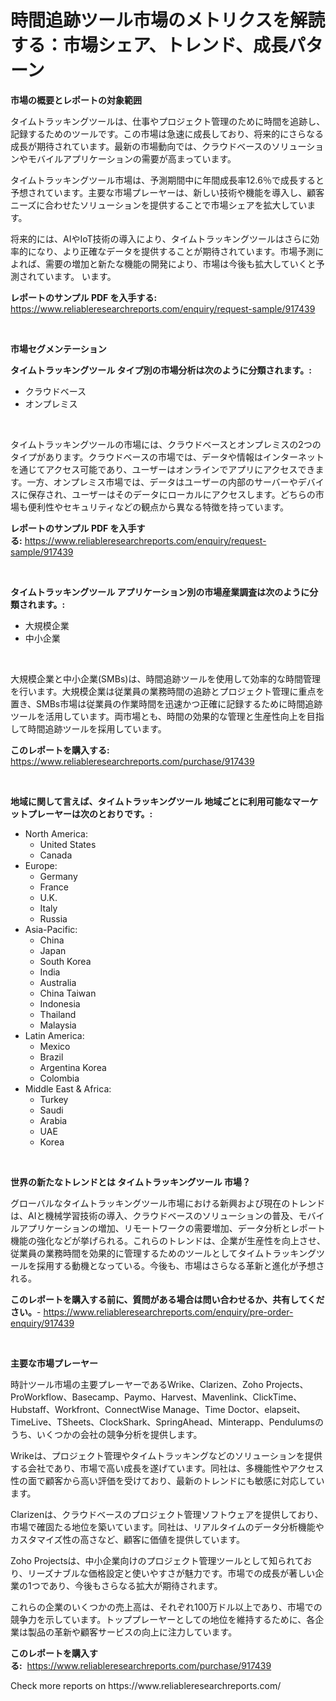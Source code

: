 <p><h1>時間追跡ツール市場のメトリクスを解読する：市場シェア、トレンド、成長パターン</h1></p><p><strong>市場の概要とレポートの対象範囲</strong></p>
<p><p>タイムトラッキングツールは、仕事やプロジェクト管理のために時間を追跡し、記録するためのツールです。この市場は急速に成長しており、将来的にさらなる成長が期待されています。最新の市場動向では、クラウドベースのソリューションやモバイルアプリケーションの需要が高まっています。</p><p>タイムトラッキングツール市場は、予測期間中に年間成長率12.6％で成長すると予想されています。主要な市場プレーヤーは、新しい技術や機能を導入し、顧客ニーズに合わせたソリューションを提供することで市場シェアを拡大しています。</p><p>将来的には、AIやIoT技術の導入により、タイムトラッキングツールはさらに効率的になり、より正確なデータを提供することが期待されています。市場予測によれば、需要の増加と新たな機能の開発により、市場は今後も拡大していくと予測されています。 います。</p></p>
<p><strong>レポートのサンプル PDF を入手する:</strong> <a href="https://www.reliableresearchreports.com/enquiry/request-sample/917439">https://www.reliableresearchreports.com/enquiry/request-sample/917439</a></p>
<p>&nbsp;</p>
<p><strong>市場セグメンテーション</strong></p>
<p><strong>タイムトラッキングツール タイプ別の市場分析は次のように分類されます。:</strong></p>
<p><ul><li>クラウドベース</li><li>オンプレミス</li></ul></p>
<p>&nbsp;</p>
<p><p>タイムトラッキングツールの市場には、クラウドベースとオンプレミスの2つのタイプがあります。クラウドベースの市場では、データや情報はインターネットを通じてアクセス可能であり、ユーザーはオンラインでアプリにアクセスできます。一方、オンプレミス市場では、データはユーザーの内部のサーバーやデバイスに保存され、ユーザーはそのデータにローカルにアクセスします。どちらの市場も便利性やセキュリティなどの観点から異なる特徴を持っています。</p></p>
<p><strong>レポートのサンプル PDF を入手する:</strong>&nbsp;<a href="https://www.reliableresearchreports.com/enquiry/request-sample/917439">https://www.reliableresearchreports.com/enquiry/request-sample/917439</a></p>
<p>&nbsp;</p>
<p><strong> タイムトラッキングツール アプリケーション別の市場産業調査は次のように分類されます。:</strong></p>
<p><ul><li>大規模企業</li><li>中小企業</li></ul></p>
<p>&nbsp;</p>
<p><p>大規模企業と中小企業(SMBs)は、時間追跡ツールを使用して効率的な時間管理を行います。大規模企業は従業員の業務時間の追跡とプロジェクト管理に重点を置き、SMBs市場は従業員の作業時間を迅速かつ正確に記録するために時間追跡ツールを活用しています。両市場とも、時間の効果的な管理と生産性向上を目指して時間追跡ツールを採用しています。</p></p>
<p><strong>このレポートを購入する:</strong>&nbsp; <a href="https://www.reliableresearchreports.com/purchase/917439">https://www.reliableresearchreports.com/purchase/917439</a></p>
<p>&nbsp;</p>
<p><strong>地域に関して言えば、タイムトラッキングツール 地域ごとに利用可能なマーケットプレーヤーは次のとおりです。:</strong></p>
<p><ul>
    <li>
        North America:
        <ul>
            <li>United States</li>
            <li>Canada</li>
        </ul>
    </li>
    <li>
        Europe:
        <ul>
            <li>Germany</li>
            <li>France</li>
            <li>U.K.</li>
            <li>Italy</li>
            <li>Russia</li>
        </ul>
    </li>
    <li>
        Asia-Pacific:
        <ul>
            <li>China</li>
            <li>Japan</li>
            <li>South Korea</li>
            <li>India</li>
            <li>Australia</li>
            <li>China Taiwan</li>
            <li>Indonesia</li>
            <li>Thailand</li>
            <li>Malaysia</li>
        </ul>
    </li>
    <li>
        Latin America:
        <ul>
            <li>Mexico</li>
            <li>Brazil</li>
            <li>Argentina Korea</li>
            <li>Colombia</li>
        </ul>
    </li>
    <li>
        Middle East & Africa:
        <ul>
            <li>Turkey</li>
            <li>Saudi</li>
            <li>Arabia</li>
            <li>UAE</li>
            <li>Korea</li>
        </ul>
    </li>
    </ul></p>
<p>&nbsp;</p>
<p><strong>世界の新たなトレンドとは タイムトラッキングツール 市場？</strong></p>
<p><p>グローバルなタイムトラッキングツール市場における新興および現在のトレンドは、AIと機械学習技術の導入、クラウドベースのソリューションの普及、モバイルアプリケーションの増加、リモートワークの需要増加、データ分析とレポート機能の強化などが挙げられる。これらのトレンドは、企業が生産性を向上させ、従業員の業務時間を効果的に管理するためのツールとしてタイムトラッキングツールを採用する動機となっている。今後も、市場はさらなる革新と進化が予想される。</p></p>
<p><strong>このレポートを購入する前に、質問がある場合は問い合わせるか、共有してください。</strong>- <a href="https://www.reliableresearchreports.com/enquiry/pre-order-enquiry/917439">https://www.reliableresearchreports.com/enquiry/pre-order-enquiry/917439</a></p>
<p>&nbsp;</p>
<p><strong>主要な市場プレーヤー</strong></p>
<p><p>時計ツール市場の主要プレーヤーであるWrike、Clarizen、Zoho Projects、ProWorkflow、Basecamp、Paymo、Harvest、Mavenlink、ClickTime、Hubstaff、Workfront、ConnectWise Manage、Time Doctor、elapseit、TimeLive、TSheets、ClockShark、SpringAhead、Minterapp、Pendulumsのうち、いくつかの会社の競争分析を提供します。</p><p>Wrikeは、プロジェクト管理やタイムトラッキングなどのソリューションを提供する会社であり、市場で高い成長を遂げています。同社は、多機能性やアクセス性の面で顧客から高い評価を受けており、最新のトレンドにも敏感に対応しています。</p><p>Clarizenは、クラウドベースのプロジェクト管理ソフトウェアを提供しており、市場で確固たる地位を築いています。同社は、リアルタイムのデータ分析機能やカスタマイズ性の高さなど、顧客に価値を提供しています。</p><p>Zoho Projectsは、中小企業向けのプロジェクト管理ツールとして知られており、リーズナブルな価格設定と使いやすさが魅力です。市場での成長が著しい企業の1つであり、今後もさらなる拡大が期待されます。</p><p>これらの企業のいくつかの売上高は、それぞれ100万ドル以上であり、市場での競争力を示しています。トッププレーヤーとしての地位を維持するために、各企業は製品の革新や顧客サービスの向上に注力しています。</p></p>
<p><strong>このレポートを購入する:</strong>&nbsp;&nbsp;<a href="https://www.reliableresearchreports.com/purchase/917439">https://www.reliableresearchreports.com/purchase/917439</a></p>
<p>Check more reports on https://www.reliableresearchreports.com/</p>